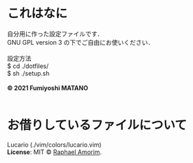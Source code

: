 # これはなに
自分用に作った設定ファイルです．<br>
GNU GPL version 3 の下でご自由にお使いください．<br><br>
設定方法<br>
\$ cd ./dotfiles/<br>
\$ sh ./setup.sh<br><br>
**© 2021 Fumiyoshi MATANO**<br>
<br>

# お借りしているファイルについて
Lucario (./vim/colors/lucario.vim)<br>
**License**: MIT © [Raphael Amorim](https://github.com/raphamorim).
